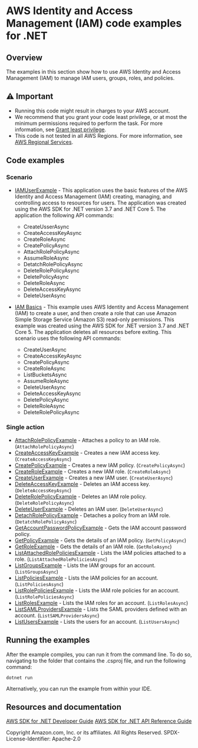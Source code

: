 # AWS Identity and Access Management (IAM) code examples for .NET

## Overview

The examples in this section show how to use AWS Identity and Access Management (IAM) to manage IAM users, groups, roles, and policies.

## ⚠️ Important

- Running this code might result in charges to your AWS account. 
- We recommend that you grant your code least privilege, or at most the minimum
  permissions required to perform the task. For more information, see
  [Grant least privilege](https://docs.aws.amazon.com/IAM/latest/UserGuide/best-practices.html#grant-least-privilege). 
- This code is not tested in all AWS Regions. For more information, see 
  [AWS Regional Services](https://aws.amazon.com/about-aws/global-infrastructure/regional-product-services/).


## Code examples

### Scenario

- [IAMUserExample](IAMUserExample/IAMUserExample/) - This application uses the
  basic features of the AWS Identity and Access Management (IAM) creating,
  managing, and controlling access to resources for users. The application was
  created using the AWS SDK for .NET version 3.7 and .NET Core 5. The application
  the following API commands:

  - CreateUsserAsync
  - CreateAccessKeyAsync
  - CreateRoleAsync
  - CreatePolicyAsync
  - AttachRolePolicyAsync
  - AssumeRoleAsync
  - DetatchRolePolicyAsync
  - DeleteRolePolicyAsync
  - DeletePolicyAsync
  - DeleteRoleAsync
  - DeleteAccessKeyAsync
  - DeleteUserAsync

- [IAM Basics](IAM_Basics_Scenario/) - This example uses AWS Identity and Access
  Management (IAM) to create a user, and then create a role that can use Amazon Simple
  Storage Service (Amazon S3) read-only permissions. This example was created using
  the AWS SDK for .NET version 3.7 and .NET Core 5. The application deletes all
  resources before exiting. This scenario uses the following API commands:

  - CreateUserAsync
  - CreateAccessKeyAsync
  - CreatePolicyAsync
  - CreateRoleAsync
  - ListBucketsAsync
  - AssumeRoleAsync
  - DeleteUserAsync
  - DeleteAccessKeyAsync
  - DeletePolicyAsync
  - DeleteRoleAsync
  - DeleteRolePolicyAsync

### Single action

- [AttachRolePolicyExample](AttachRolePolicyExample/AttachRolePolicyExample/) - Attaches a policy to an IAM role. (`AttachRolePolicyAsync`)
- [CreateAccessKeyExample](CreateAccessKeyExample/CreateAccessKeyExample/) - Creates a new IAM access key. (`CreateAccessKeyAsync`)
- [CreatePolicyExample](CreatePolicyExample/) - Creates a new IAM policy. (`CreatePolicyAsync`)
- [CreateRoleExample](CreateRoleExample/) - Creates a new IAM role. (`CreateRoleAsync`)
- [CreateUserExample](CreateUserExample/) - Creates a new IAM user. (`CreateUserAsync`)
- [DeleteAccessKeyExample](DeleteAccessKeyExample/) - Deletes an IAM access key. (`DeleteAccessKeyAsync`)
- [DeleteRolePolicyExample](DeleteRolePolicyExample/) - Deletes an IAM role policy. (`DeleteRolePolicyAsync`)
- [DeleteUserExample](DeleteUserExample/) - Deletes an IAM user. (`DeleteUserAsync`)
- [DetachRolePolicyExample](DetachRolePolicyExample/) - Detaches a policy from an IAM role. (`DetatchRolePolicyAsync`)
- [GetAccountPasswordPolicyExample](GetAccountPasswordPolicyExample/) - Gets the IAM account password policy.
- [GetPolicyExample](GetPolicyExample/) - Gets the details of an IAM policy. (`GetPolicyAsync`)
- [GetRoleExample](GetRoleExample/) - Gets the details of an IAM role. (`GetRoleAsync`)
- [ListAttachedRolePoliciesExample](ListAttachedRolePoliciesExample/) - Lists the IAM policies attached to a role. (`ListAttachedRolePoliciesAsync`)
- [ListGroupsExample](ListGroupsExample/) - Lists the IAM groups for an account. (`ListGroupsAsync`)
- [ListPoliciesExample](ListPoliciesExample/) - Lists the IAM policies for an account. (`ListPoliciesAsync`)
- [ListRolePoliciesExample](ListRolePoliciesExample/) - Lists the IAM role policies for an account. (`ListRolePoliciesAsync`)
- [ListRolesExample](ListRolesExample/) - Lists the IAM roles for an account. (`ListRolesAsync`)
- [ListSAMLProvidersExample](ListSAMLProvidersExample/) - Lists the SAML providers defined with an account. (`ListSAMLProvidersAsync`)
- [ListUsersExample](ListUsersExample/) - Lists the users for an account. (`ListUsersAsync`)


## Running the examples

After the example compiles, you can run it from the command line. To do so,
navigating to the folder that contains the .csproj file, and run the following
command:

```
dotnet run
```

Alternatively, you can run the example from within your IDE.

## Resources and documentation

[AWS SDK for .NET Developer Guide](https://docs.aws.amazon.com/sdk-for-net/v3/developer-guide/welcome.html)
[AWS SDK for .NET API Reference Guide](https://docs.aws.amazon.com/sdkfornet/v3/apidocs/index.html)

Copyright Amazon.com, Inc. or its affiliates. All Rights Reserved. SPDX-License-Identifier: Apache-2.0

